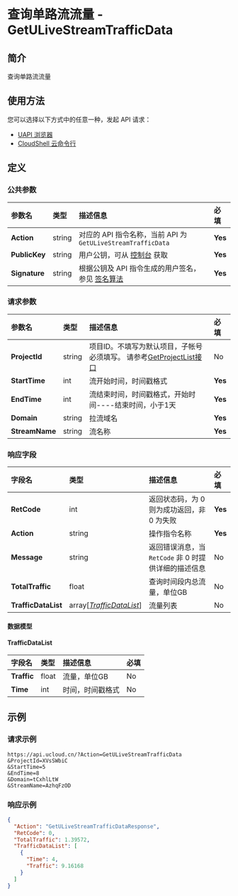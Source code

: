 # 查询单路流流量 - GetULiveStreamTrafficData

## 简介

查询单路流流量






## 使用方法

您可以选择以下方式中的任意一种，发起 API 请求：
- [UAPI 浏览器](https://console.ucloud.cn/uapi/detail?id=GetULiveStreamTrafficData)
- [CloudShell 云命令行](https://shell.ucloud.cn/)


## 定义

### 公共参数

| 参数名 | 类型 | 描述信息 | 必填 |
|:---|:---|:---|:---|
| **Action**     | string  | 对应的 API 指令名称，当前 API 为 `GetULiveStreamTrafficData`                        | **Yes** |
| **PublicKey**  | string  | 用户公钥，可从 [控制台](https://console.ucloud.cn/uapi/apikey) 获取                                             | **Yes** |
| **Signature**  | string  | 根据公钥及 API 指令生成的用户签名，参见 [签名算法](api/summary/signature.md)  | **Yes** |

### 请求参数

| 参数名 | 类型 | 描述信息 | 必填 |
|:---|:---|:---|:---|
| **ProjectId** | string | 项目ID。不填写为默认项目，子帐号必须填写。 请参考[GetProjectList接口](https://docs.ucloud.cn/api/summary/get_project_list) |No|
| **StartTime** | int | 流开始时间，时间戳格式 |**Yes**|
| **EndTime** | int | 流结束时间，时间戳格式，开始时间----结束时间，小于1天 |**Yes**|
| **Domain** | string | 拉流域名 |**Yes**|
| **StreamName** | string | 流名称 |**Yes**|

### 响应字段

| 字段名 | 类型 | 描述信息 | 必填 |
|:---|:---|:---|:---|
| **RetCode** | int | 返回状态码，为 0 则为成功返回，非 0 为失败 |**Yes**|
| **Action** | string | 操作指令名称 |**Yes**|
| **Message** | string | 返回错误消息，当 `RetCode` 非 0 时提供详细的描述信息 |No|
| **TotalTraffic** | float | 查询时间段内总流量，单位GB |No|
| **TrafficDataList** | array[[*TrafficDataList*](#TrafficDataList)] | 流量列表 |No|

#### 数据模型


#### TrafficDataList

| 字段名 | 类型 | 描述信息 | 必填 |
|:---|:---|:---|:---|
| **Traffic** | float | 流量，单位GB |No|
| **Time** | int | 时间，时间戳格式 |No|

## 示例

### 请求示例
    
```
https://api.ucloud.cn/?Action=GetULiveStreamTrafficData
&ProjectId=XVsSWbiC
&StartTime=5
&EndTime=8
&Domain=tCxhlLtW
&StreamName=AzhqFzOD
```

### 响应示例
    
```json
{
  "Action": "GetULiveStreamTrafficDataResponse",
  "RetCode": 0,
  "TotalTraffic": 1.39572,
  "TrafficDataList": [
    {
      "Time": 4,
      "Traffic": 9.16168
    }
  ]
}
```





